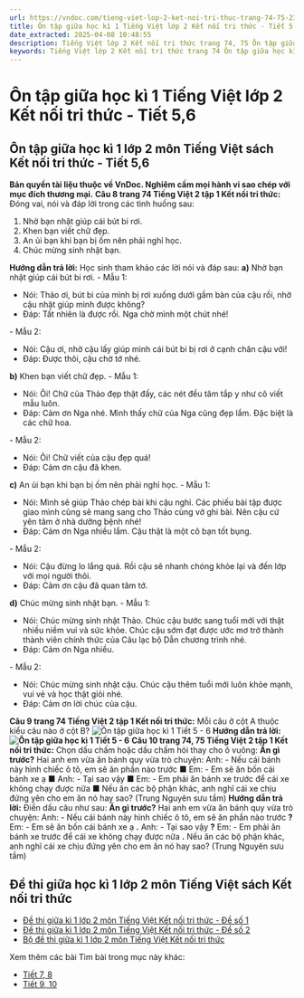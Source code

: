 ```yaml
---
url: https://vndoc.com/tieng-viet-lop-2-ket-noi-tri-thuc-trang-74-75-236925
title: Ôn tập giữa học kì 1 Tiếng Việt lớp 2 Kết nối tri thức - Tiết 5,6 - VnDoc.com
date_extracted: 2025-04-08 10:48:55
description: Tiếng Việt lớp 2 Kết nối tri thức trang 74, 75 Ôn tập giữa học kì 1 Tiết 5 - 6 được biên soạn nhằm giúp các em HS đạt kết quả tốt trong quá trình làm bài tập và học tập môn Tiếng Việt lớp 2.
keywords: Tiếng Việt lớp 2 Kết nối tri thức trang 74 Ôn tập giữa học kì 1,Ôn tập giữa học kì 1,tuần 9 Ôn tập giữa học kì 1,Ôn tập giữa học kì 1 tiết 5-6,tiếng việt lớp 2,sách tiếng việt 2,sách tiếng việt lớp 2,bài tập tiếng việt lớp 2,tiếng việt lớp 2 tập 1,học tiếng việt lớp 2,luyện tập tiếng việt lớp 2,tiếng việt lớp 2 kết nối tri thức,tiếng việt 2 kết nối tri thức,tiếng việt lớp 2 kết nối,kết nối tri thức,kết nối tri thức với cuộc sống,tiếng việt kết nối tri thức
---
```


# Ôn tập giữa học kì 1 Tiếng Việt lớp 2 Kết nối tri thức - Tiết 5,6
## **Ôn tập giữa học kì 1 lớp 2 môn Tiếng Việt sách Kết nối tri thức - Tiết 5,6**
**Bản quyền tài liệu thuộc về VnDoc. Nghiêm cấm mọi hành vi sao chép với mục đích thương mại.**
**Câu 8 trang 74 Tiếng Việt 2 tập 1 Kết nối tri thức:** Đóng vai, nói và đáp lời trong các tình huống sau:
  1. Nhờ bạn nhặt giúp cái bút bi rơi.
  2. Khen bạn viết chữ đẹp.
  3. An ủi bạn khi bạn bị ốm nên phải nghỉ học.
  4. Chúc mừng sinh nhật bạn.

**Hướng dẫn trả lời:**
Học sinh tham khảo các lời nói và đáp sau:
**a\)** Nhờ bạn nhặt giúp cái bút bi rơi.
\- Mẫu 1:
  * Nói: Thảo ơi, bút bi của mình bị rơi xuống dưới gầm bàn của cậu rồi, nhờ cậu nhặt giúp mình được không?
  * Đáp: Tất nhiên là được rồi. Nga chờ mình một chút nhé\!

\- Mẫu 2:
  * Nói: Cậu ơi, nhờ cậu lấy giúp mình cái bút bi bị rơi ở cạnh chân cậu với\!
  * Đáp: Được thôi, cậu chờ tớ nhé.

**b\)** Khen bạn viết chữ đẹp.
\- Mẫu 1:
  * Nói: Ôi\! Chữ của Thảo đẹp thật đấy, các nét đều tăm tắp y như cô viết mẫu luôn.
  * Đáp: Cảm ơn Nga nhé. Mình thấy chữ của Nga cũng đẹp lắm. Đặc biệt là các chữ hoa.

\- Mẫu 2:
  * Nói: Ôi\! Chữ viết của cậu đẹp quá\!
  * Đáp: Cảm ơn cậu đã khen.

**c\)** An ủi bạn khi bạn bị ốm nên phải nghỉ học.
\- Mẫu 1:
  * Nói: Mình sẽ giúp Thảo chép bài khi cậu nghỉ. Các phiếu bài tập được giao mình cũng sẽ mang sang cho Thảo cùng vở ghi bài. Nên cậu cứ yên tâm ở nhà dưỡng bệnh nhé\!
  * Đáp: Cảm ơn Nga nhiều lắm. Cậu thật là một cô bạn tốt bụng.

\- Mẫu 2:
  * Nói: Cậu đừng lo lắng quá. Rồi cậu sẽ nhanh chóng khỏe lại và đến lớp với mọi người thôi.
  * Đáp: Cảm ơn cậu đã quan tâm tớ.

**d\)** Chúc mừng sinh nhật bạn.
\- Mẫu 1:
  * Nói: Chúc mừng sinh nhật Thảo. Chúc cậu bước sang tuổi mới với thật nhiều niềm vui và sức khỏe. Chúc cậu sớm đạt được ước mơ trở thành thành viên chính thức của Câu lạc bộ Dẫn chương trình nhé.
  * Đáp: Cảm ơn Nga nhiều.

\- Mẫu 2:
  * Nói: Chúc mừng sinh nhật cậu. Chúc cậu thêm tuổi mới luôn khỏe mạnh, vui vẻ và học thật giỏi nhé.
  * Đáp: Cảm ơn lời chúc của cậu.

**Câu 9 trang 74 Tiếng Việt 2 tập 1 Kết nối tri thức:** Mỗi câu ở cột A thuộc kiểu câu nào ở cột B?
![Ôn tập giữa học kì 1 Tiết 5 - 6](https://i.vdoc.vn/data/image/2021/06/30/tieng-viet-lop-2-ket-noi-tri-thuc-trang-74-75-1.jpg)
**Hướng dẫn trả lời:**
**![Ôn tập giữa học kì 1 Tiết 5 - 6](https://i.vdoc.vn/data/image/2021/06/30/tieng-viet-lop-2-ket-noi-tri-thuc-trang-74-75-2.jpg)**
**Câu 10 trang 74, 75 Tiếng Việt 2 tập 1 Kết nối tri thức:** Chọn dấu chấm hoặc dấu chấm hỏi thay cho ô vuông:
**Ăn gì trước?**
Hai anh em vừa ăn bánh quy vừa trò chuyện:
Anh: - Nếu cái bánh này hình chiếc ô tô, em sẽ ăn phần nào trước ■
Em: - Em sẽ ăn bốn cái bánh xe ạ ■
Anh: - Tại sao vậy ■
Em: - Em phải ăn bánh xe trước để cái xe không chạy được nữa ■ Nếu ăn các bộ phận khác, anh nghĩ cái xe chịu đứng yên cho em ăn nó hay sao?
\(Trung Nguyên sưu tầm\)
**Hướng dẫn trả lời:**
Điền dấu câu như sau:
**Ăn gì trước?**
Hai anh em vừa ăn bánh quy vừa trò chuyện:
Anh: - Nếu cái bánh này hình chiếc ô tô, em sẽ ăn phần nào trước **?**
Em: - Em sẽ ăn bốn cái bánh xe ạ **.**
Anh: - Tại sao vậy **?**
Em: - Em phải ăn bánh xe trước để cái xe không chạy được nữa **.** Nếu ăn các bộ phận khác, anh nghĩ cái xe chịu đứng yên cho em ăn nó hay sao?
\(Trung Nguyên sưu tầm\)
## **Đề thi giữa học kì 1 lớp 2 môn Tiếng Việt sách Kết nối tri thức**
  * [Đề thi giữa kì 1 lớp 2 môn Tiếng Việt Kết nối tri thức - Đề số 1](<https://vndoc.com/de-thi-giua-ki-1-lop-2-mon-tieng-viet-ket-noi-tri-thuc-de-so-1-330421>)
  * [Đề thi giữa kì 1 lớp 2 môn Tiếng Việt Kết nối tri thức - Đề số 2](<https://vndoc.com/de-thi-giua-ki-1-lop-2-mon-tieng-viet-nam-2021-2022-245421>)
  * [Bộ đề thi giữa kì 1 lớp 2 môn Tiếng Việt Kết nối tri thức](<https://vndoc.com/bo-de-thi-giua-ki-1-lop-2-mon-tieng-viet-ket-noi-tri-thuc-330423>)

Xem thêm các bài Tìm bài trong mục này khác:
  * [Tiết 7, 8](</tieng-viet-lop-2-ket-noi-tri-thuc-trang-75-236935>)
  * [Tiết 9, 10](</tieng-viet-lop-2-ket-noi-tri-thuc-trang-76-77-236952>)

